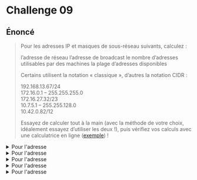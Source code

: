 # Challenge 09

## Énoncé

> Pour les adresses IP et masques de sous-réseau suivants, calculez :
>
>   l’adresse de réseau
>  l’adresse de broadcast
>    le nombre d’adresses utilisables par des machines
>    la plage d’adresses disponibles
>
> Certains utilisent la notation « classique », d’autres la notation CIDR :
>
>    192.168.13.67/24\
>    172.16.0.1 – 255.255.255.0\
>    172.16.27.32/23\
>    10.7.5.1 – 255.255.128.0\
>    10.42.0.82/12
>
> Essayez de calculer tout à la main (avec la méthode de votre choix, idéalement essayez d’utiliser les deux !), 
> puis vérifiez vos calculs avec une calculatrice en ligne ([exemple](https://www.subnet-calculator.com/cidr.php)) !

<!-- 1er block - 192.168.13.67/24 -->
<details>

<summary>Pour l'adresse </summary>

<details>
<summary>Méthode binaire</summary>

</details>
<details>
<summary>Méthode du chiffre magique</summary>  

</details>

</details>

<!-- 2e block - 172.16.0.1 – 255.255.255.0 -->
<details>

<summary>Pour l'adresse </summary>

<details>
<summary>Méthode binaire</summary>

</details>
<details>
<summary>Méthode du chiffre magique</summary>  

</details>

</details>

<!-- 3e block - 172.16.27.32/23 -->  
<details>

<summary>Pour l'adresse </summary>

<details>
<summary>Méthode binaire</summary>

</details>
<details>
<summary>Méthode du chiffre magique</summary>  

</details>

</details>

<!-- 4e block 10.7.5.1 – 255.255.128.0 -->
<details>

<summary>Pour l'adresse </summary>

<details>
<summary>Méthode binaire</summary>

</details>
<details>
<summary>Méthode du chiffre magique</summary>  

</details>

</details>

<!-- 5e block - 10.42.0.82/12 -->
<details>

<summary>Pour l'adresse </summary>

<details>
<summary>Méthode binaire</summary>

</details>
<details>
<summary>Méthode du chiffre magique</summary>  

</details>

</details>
